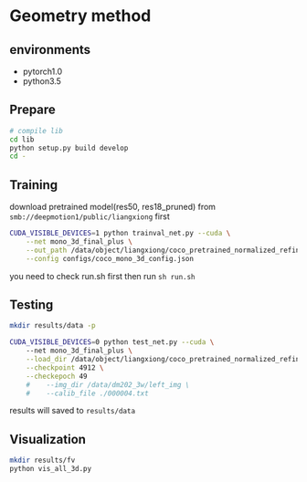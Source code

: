 
# Geometry method


## environments
* pytorch1.0
* python3.5

## Prepare
```bash
# compile lib
cd lib
python setup.py build develop
cd -
```


## Training
download pretrained model(res50, res18_pruned) from `smb://deepmotion1/public/liangxiong` first
```bash
CUDA_VISIBLE_DEVICES=1 python trainval_net.py --cuda \
    --net mono_3d_final_plus \
    --out_path /data/object/liangxiong/coco_pretrained_normalized_refine \
    --config configs/coco_mono_3d_config.json
```
you need to check run.sh first then run `sh run.sh`


## Testing

```bash
mkdir results/data -p

CUDA_VISIBLE_DEVICES=0 python test_net.py --cuda \ 
    --net mono_3d_final_plus \
    --load_dir /data/object/liangxiong/coco_pretrained_normalized_refine \
    --checkpoint 4912 \
    --checkepoch 49
    #    --img_dir /data/dm202_3w/left_img \
    #    --calib_file ./000004.txt
```
results will saved to `results/data`


## Visualization

```bash
mkdir results/fv
python vis_all_3d.py
```
